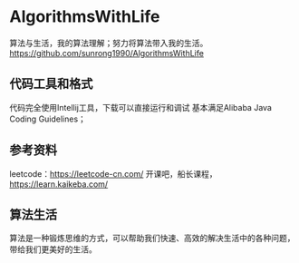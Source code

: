 # AlgorithmsWithLife
算法与生活，我的算法理解；努力将算法带入我的生活。
https://github.com/sunrong1990/AlgorithmsWithLife
## 代码工具和格式
代码完全使用Intellij工具，下载可以直接运行和调试
基本满足Alibaba Java Coding Guidelines；

## 参考资料
leetcode：https://leetcode-cn.com/
开课吧，船长课程，https://learn.kaikeba.com/
## 算法生活
算法是一种锻炼思维的方式，可以帮助我们快速、高效的解决生活中的各种问题，带给我们更美好的生活。

